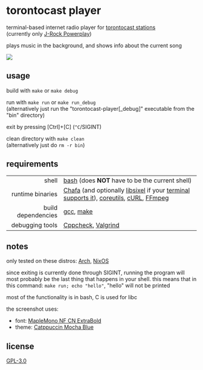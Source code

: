 <!-- torontocast-player/README.md -->

# torontocast player
terminal-based internet radio player for [torontocast stations](https://asiadreamradio.torontocast.stream/stations/en/index.html)  
(currently only [J-Rock Powerplay](https://asiadreamradio.torontocast.stream/stations/jrockplayer.html))  

plays music in the background, and shows info about the current song  

![](https://i.imgur.com/ZOAp6z1.png)

## usage
build with `make` or `make debug`  

run with `make run` or `make run_debug`  
(alternatively just run the "torontocast-player[\_debug]" executable from the "bin" directory)  

exit by pressing [Ctrl]+\[C] (`^C`/SIGINT)  

clean directory with `make clean`  
(alternatively just do `rm -r bin`)

## requirements
| | |
|-:|:-|
| shell | [bash](https://www.gnu.org/software/make) (does **NOT** have to be the current shell) |
| runtime binaries | [Chafa](https://github.com/hpjansson/chafa) (and optionally [libsixel](https://github.com/libsixel/libsixel) if your [terminal supports it](https://www.arewesixelyet.com)), [coreutils](https://www.gnu.org/software/coreutils), [cURL](https://github.com/curl/curl), [FFmpeg](https://github.com/FFmpeg/FFmpeg) |
| build dependencies | [gcc](https://www.gnu.org/software/gcc), [make](https://www.gnu.org/software/make) |
| debugging tools | [Cppcheck](https://github.com/danmar/cppcheck), [Valgrind](https://valgrind.org) |

## notes
only tested on these distros: [Arch](https://archlinux.org), [NixOS](https://nixos.org)  

since exiting is currently done through SIGINT, running the program will most probably be the last thing that happens in your shell. this means that in this command: `make run; echo "hello"`, "hello" will not be printed  

most of the functionality is in bash, C is used for libc  

the screenshot uses:
- font: [MapleMono NF CN ExtraBold](https://github.com/subframe7536/maple-font)
- theme: [Catppuccin Mocha Blue](https://github.com/catppuccin/catppuccin)

## license
[GPL-3.0](./LICENSE)

